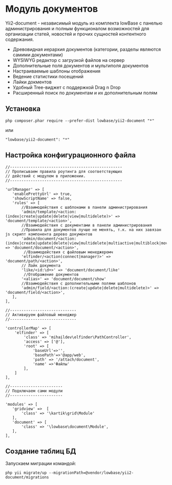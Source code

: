 Модуль документов
=================

Yii2-document - независимый модуль из комплекта lowBase с панелью администрирования и полным функционалом возможностей для
организации статей, новостей и прочих сущностей контентного содержания.

* Древовидная иерархия документов (категории, разделы являются самими документами)
* WYSIWYG редактор с загрузкой файлов на сервер
* Дополнительные поля документов и мультиполя документов
* Настраиваемые шаблоны отображения
* Ведение статистики посещений
* Лайки докментов
* Удобный Tree-виджет с поддержкой Drag n Drop
* Расширенный поиск по документам и их дополнительным полям

Установка
---------
```
php composer.phar require --prefer-dist lowbase/yii2-document "*"
```
или
```
"lowbase/yii2-document": "*"
```

Настройка конфигурационного файла
---------------------------------

```
//-------------------------------------------------
// Прописываем правила роутинга для соответствующих
// действий с модулем в приложении.
//-------------------------------------------------

'urlManager' => [
   'enablePrettyUrl' => true,
   'showScriptName' => false,
   'rules' => [
       //Взаимодействия с шаблонами в панели администрирования
       'admin/template/<action:(index|create|update|delete|view|multidelete)>' => 'document/template/<action>',
       //Взаимодействия с документами в панели администрирования
       //Правила для документов лучше не менять, т.к. на них завязан js скрипт компонента дерево документов
       'admin/document/<action:(index|create|update|delete|view|multidelete|multiactive|multiblock|move|change|field)>' => 'document/document/<action>',
        //Взаимодействия с файловым менеджеромч
       'elfinder/<action(connect|manager)>' => 'document/path/<action>',
       // Лайк документа
       'like/<id:\d+>' => 'document/document/like'
        //Отображение документов
       '<alias>' => 'document/document/show'
       //Взаимодействия с дополнительными полями шаблонов
       'admin/field/<action:(create|update|delete|multidelete)>' => 'document/field/<action>',
   ],
],

//-----------------------------
// Активируем файловый менеджер
//-----------------------------

'controllerMap' => [
    'elfinder' => [
        'class' => 'mihaildev\elfinder\PathController',
        'access' => ['@'],
        'root' => [
            'baseUrl'=>'',
            'basePath'=>'@app/web',
            'path' => '/attach/document',
            'name' =>'Файлы'
        ],
    ]
],

//-----------------------
// Подключаем сами модули
//-----------------------

'modules' => [
   'gridview' =>  [
       'class' => '\kartik\grid\Module'
   ],
   'document' => [
       'class' => '\lowbase\document\Module',
   ],
],
```
Создание таблиц БД
------------------
Запускаем миграции командой:
```
php yii migrate/up --migrationPath=@vendor/lowbase/yii2-document/migrations
```
